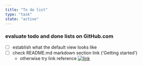 ```yaml
---
title: "To do list"
type: "task"
state: "active"
---
```


### evaluate todo and done lists on GitHub.com
+ [ ] establish what the default view looks like
+ [ ] check README.md markdown section link ('Getting started')
    + otherwise try link reference
[![link]()](https://gist.github.com/asabaylus/3071099#gistcomment-3366191)


